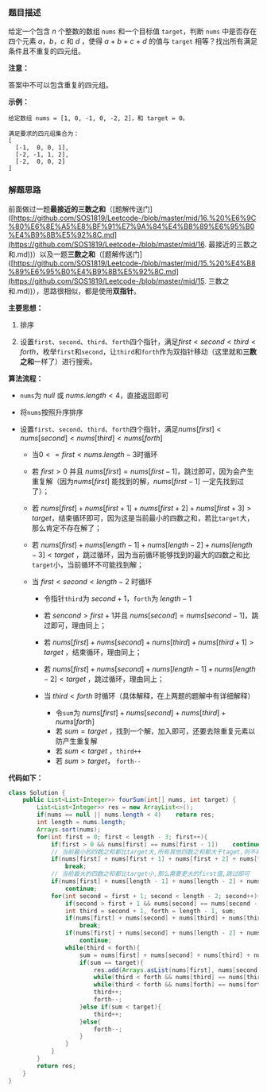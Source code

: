 ### 题目描述

给定一个包含 *n* 个整数的数组 `nums` 和一个目标值 `target`，判断 `nums` 中是否存在四个元素 *a*，*b*，*c* 和 *d* ，使得 *a* + *b* + *c* + *d* 的值与 `target` 相等？找出所有满足条件且不重复的四元组。

**注意：**

答案中不可以包含重复的四元组。

**示例：**

```
给定数组 nums = [1, 0, -1, 0, -2, 2]，和 target = 0。

满足要求的四元组集合为：
[
  [-1,  0, 0, 1],
  [-2, -1, 1, 2],
  [-2,  0, 0, 2]
]
```



### 解题思路

前面做过一题**最接近的三数之和**（[题解传送门]([https://github.com/SOS1819/Leetcode-/blob/master/mid/16.%20%E6%9C%80%E6%8E%A5%E8%BF%91%E7%9A%84%E4%B8%89%E6%95%B0%E4%B9%8B%E5%92%8C.md](https://github.com/SOS1819/Leetcode-/blob/master/mid/16. 最接近的三数之和.md))）以及一题**三数之和**（[题解传送门]([https://github.com/SOS1819/Leetcode-/blob/master/mid/15.%20%E4%B8%89%E6%95%B0%E4%B9%8B%E5%92%8C.md](https://github.com/SOS1819/Leetcode-/blob/master/mid/15. 三数之和.md))），思路很相似，都是使用**双指针**。

**主要思想：**

1. 排序

2. 设置`first`、`second`、`third`、`forth`四个指针，满足$first < second < third < forth$，枚举`first`和`second`，让`third`和`forth`作为双指针移动（这里就和**三数之和**一样了）进行搜索。

**算法流程：**

- `nums`为 *null* 或 $nums.length < 4$，直接返回即可

- 将`nums`按照升序排序

- 设置`first`、`second`、`third`、`forth`四个指针，满足$nums[first] < nums[second] < nums[third] < nums[forth]$

  -  当$0 <= first < nums.length - 3$时循环

    - 若 $first > 0$ 并且 $nums[first] = nums[first - 1]$，跳过即可，因为会产生重复解（因为$nums[first]$ 能找到的解，$nums[first - 1]$ 一定先找到过了）；

    - 若 $nums[first] + nums[first + 1] + nums[first + 2] + nums[first + 3] > target$，结束循环即可，因为这是当前最小的四数之和，若比`target`大，那么肯定不存在解了；

    - 若 $nums[first] + nums[length - 1] + nums[length - 2] + nums[length - 3] < target$ ，跳过循环，因为当前循环能够找到的最大的四数之和比`target`小，当前循环不可能找到解；

    - 当 $first < second < length - 2$ 时循环

      - 令指针`third`为 $second + 1$，`forth`为 $length - 1$

      - 若 $sencond > first + 1$并且 $nums[second] = nums[second - 1]$，跳过即可，理由同上；
      - 若 $nums[first] + nums[second] + nums[third] + nums[third + 1] > target$ ，结束循环，理由同上；
      - 若 $nums[first] + nums[second] + nums[length - 1] + nums[length - 2] < target$ ，跳过循环，理由同上；
      - 当 $third < forth$ 时循环（具体解释，在上两题的题解中有详细解释）
        - 令`sum`为 $nums[first] + nums[second] + nums[third] + nums[forth]$ 
        - 若 $sum = target$ ，找到一个解，加入即可，还要去除重复元素以防产生重复解
        - 若 $sum < target$ ，`third++`
        - 若 $sum > target$， `forth--`



**代码如下：**

```java
class Solution {
    public List<List<Integer>> fourSum(int[] nums, int target) {
        List<List<Integer>> res = new ArrayList<>();
        if(nums == null || nums.length < 4)    return res;
        int length = nums.length;
        Arrays.sort(nums);
        for(int first = 0; first < length - 3; first++){
            if(first > 0 && nums[first] == nums[first - 1])    continue;
            // 当前最小的四数之和都比target大,所有其他四数之和都大于taget,则不再存在对应解
            if(nums[first] + nums[first + 1] + nums[first + 2] + nums[first + 3] > target)
                break;
            // 当前最大的四数之和都比target小,那么需要更大的first值,跳过即可
            if(nums[first] + nums[length - 1] + nums[length - 2] + nums[length - 3] < target)
                continue;
            for(int second = first + 1; second < length - 2; second++){
                if(second > first + 1 && nums[second] == nums[second - 1])    continue;
                int third = second + 1, forth = length - 1, sum;
                if(nums[first] + nums[second] + nums[third] + nums[third + 1] > target)
                    break;
                if(nums[first] + nums[second] + nums[length - 2] + nums[length - 1] < target)
                    continue;
                while(third < forth){
                    sum = nums[first] + nums[second] + nums[third] + nums[forth];
                    if(sum == target){
                        res.add(Arrays.asList(nums[first], nums[second], nums[third], nums[forth]));
                        while(third < forth && nums[third] == nums[third + 1])    third++;
                        while(third < forth && nums[forth] == nums[forth - 1])    forth--;
                        third++;
                        forth--;
                    }else if(sum < target){
                        third++;
                    }else{
                        forth--;
                    }
                }
            }
        }
        return res;
    }
}
```

